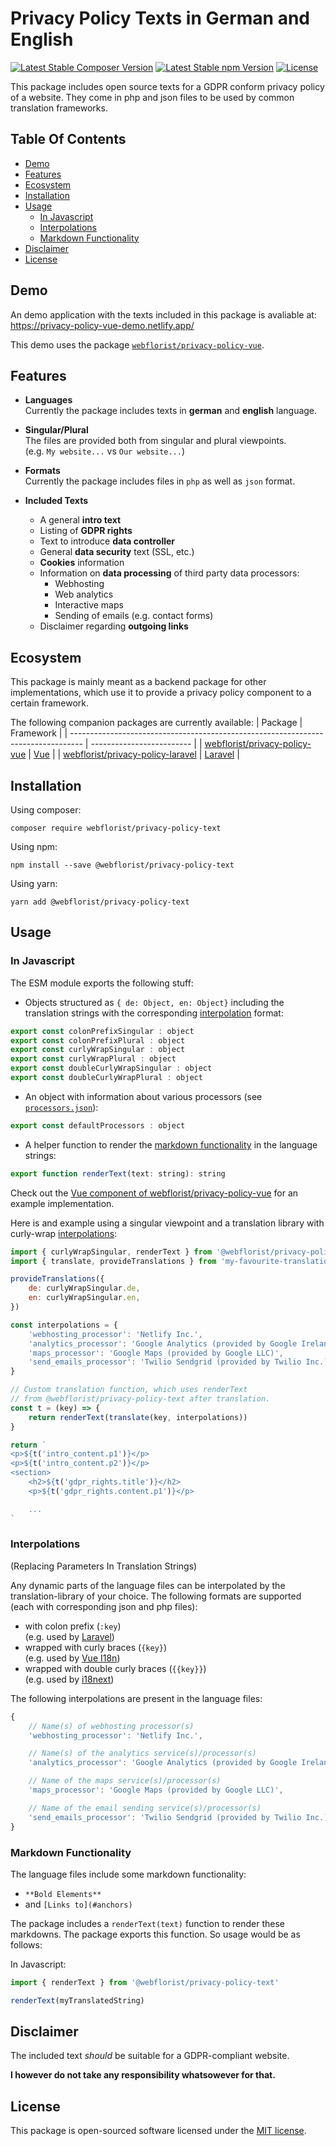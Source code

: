 # Privacy Policy Texts in German and English<!-- omit in toc -->

[![Latest Stable Composer Version](https://poser.pugx.org/webflorist/privacy-policy-text/v)](https://packagist.org/packages/webflorist/privacy-policy-text)
[![Latest Stable npm Version](https://img.shields.io/npm/v/@webflorist/privacy-policy-text.svg)](https://www.npmjs.com/package/@webflorist/privacy-policy-text)
[![License](https://poser.pugx.org/webflorist/privacy-policy-text/license)](https://packagist.org/packages/webflorist/privacy-policy-text)

This package includes open source texts for a GDPR conform privacy policy of a website. They come in php and json files to be used by common translation frameworks.

## Table Of Contents<!-- omit in toc -->

- [Demo](#demo)
- [Features](#features)
- [Ecosystem](#ecosystem)
- [Installation](#installation)
- [Usage](#usage)
  - [In Javascript](#in-javascript)
  - [Interpolations](#interpolations)
  - [Markdown Functionality](#markdown-functionality)
- [Disclaimer](#disclaimer)
- [License](#license)

## Demo

An demo application with the texts included in this package is avaliable at:  
<https://privacy-policy-vue-demo.netlify.app/>

This demo uses the package [`webflorist/privacy-policy-vue`](https://github.com/webflorist/privacy-policy-vue).

## Features

- **Languages**  
  Currently the package includes texts in **german** and **english** language.

- **Singular/Plural**  
  The files are provided both from singular and plural viewpoints.  
  (e.g. `My website...` vs `Our website...`)

- **Formats**  
  Currently the package includes files in `php` as well as `json` format.

- **Included Texts**

  - A general **intro text**
  - Listing of **GDPR rights**
  - Text to introduce **data controller**
  - General **data security** text (SSL, etc.)
  - **Cookies** information
  - Information on **data processing** of third party data processors:
    - Webhosting
    - Web analytics
    - Interactive maps
    - Sending of emails (e.g. contact forms)
  - Disclaimer regarding **outgoing links**

## Ecosystem

This package is mainly meant as a backend package for other implementations, which use it to provide a privacy policy component to a certain framework.

The following companion packages are currently available:
| Package | Framework |
| --------------------------------------------------------------------------------- | ------------------------- |
| [webflorist/privacy-policy-vue](https://github.com/webflorist/privacy-policy-vue) | [Vue](https://vuejs.org/) |
| [webflorist/privacy-policy-laravel](https://github.com/webflorist/privacy-policy-laravel) | [Laravel](https://laravel.com/) |

## Installation

Using composer:

```shell
composer require webflorist/privacy-policy-text
```

Using npm:

```shell
npm install --save @webflorist/privacy-policy-text
```

Using yarn:

```shell
yarn add @webflorist/privacy-policy-text
```

## Usage

### In Javascript

The ESM module exports the following stuff:

- Objects structured as `{ de: Object, en: Object}` including the translation strings with the corresponding [interpolation](#interpolations) format:

```js
export const colonPrefixSingular : object
export const colonPrefixPlural : object
export const curlyWrapSingular : object
export const curlyWrapPlural : object
export const doubleCurlyWrapSingular : object
export const doubleCurlyWrapPlural : object
```

- An object with information about various processors (see [`processors.json`](https://github.com/webflorist/privacy-policy-text/blob/main/dist/json/processors.json)):

```js
export const defaultProcessors : object
```

- A helper function to render the [markdown functionality](#markdown-functionality) in the language strings:

```js
export function renderText(text: string): string
```

Check out the [Vue component of webflorist/privacy-policy-vue](https://github.com/webflorist/privacy-policy-vue/blob/main/dist/components/PrivacyPolicy.vue) for an example implementation.

Here is and example using a singular viewpoint and a translation library with curly-wrap [interpolations](#interpolations):

```js
import { curlyWrapSingular, renderText } from '@webflorist/privacy-policy-text'
import { translate, provideTranslations } from 'my-favourite-translation-library

provideTranslations({
    de: curlyWrapSingular.de,
    en: curlyWrapSingular.en,
})

const interpolations = {
    'webhosting_processor': 'Netlify Inc.',
    'analytics_processor': 'Google Analytics (provided by Google Ireland Limited)',
    'maps_processor': 'Google Maps (provided by Google LLC)',
    'send_emails_processor': 'Twilio Sendgrid (provided by Twilio Inc.)',
}

// Custom translation function, which uses renderText
// from @webflorist/privacy-policy-text after translation.
const t = (key) => {
    return renderText(translate(key, interpolations))
}

return `
<p>${t('intro_content.p1')}</p>
<p>${t('intro_content.p2')}</p>
<section>
    <h2>${t('gdpr_rights.title')}</h2>
    <p>${t('gdpr_rights.content.p1')}</p>

    ...
`
```

### Interpolations

(Replacing Parameters In Translation Strings)

Any dynamic parts of the language files can be interpolated by the translation-library of your choice. The following formats are supported (each with corresponding json and php files):

- with colon prefix (`:key`)  
   (e.g. used by [Laravel](https://laravel.com/docs/8.x/localization#replacing-parameters-in-translation-strings))
- wrapped with curly braces (`{key}`)  
   (e.g. used by [Vue I18n](https://vue-i18n.intlify.dev/guide/essentials/syntax.html#interpolations))
- wrapped with double curly braces (`{{key}}`)  
   (e.g. used by [i18next](https://www.i18next.com/translation-function/interpolation))

The following interpolations are present in the language files:

```js
{
    // Name(s) of webhosting processor(s)
    'webhosting_processor': 'Netlify Inc.',

    // Name(s) of the analytics service(s)/processor(s)
    'analytics_processor': 'Google Analytics (provided by Google Ireland Limited)',

    // Name of the maps service(s)/processor(s)
    'maps_processor': 'Google Maps (provided by Google LLC)',

    // Name of the email sending service(s)/processor(s)
    'send_emails_processor': 'Twilio Sendgrid (provided by Twilio Inc.)',
}
```

### Markdown Functionality

The language files include some markdown functionality:

- `**Bold Elements**`
- and `[Links to](#anchors)`

The package includes a `renderText(text)` function to render these markdowns. The package exports this function. So usage would be as follows:

In Javascript:

```js
import { renderText } from '@webflorist/privacy-policy-text'

renderText(myTranslatedString)
```

## Disclaimer

The included text _should_ be suitable for a GDPR-compliant website.

**I however do not take any responsibility whatsowever for that.**

## License

This package is open-sourced software licensed under the [MIT license](https://github.com/webflorist/privacy-policy-text/blob/main/LICENSE.md).
